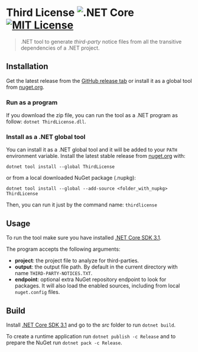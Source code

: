 # Third License ![.NET Core](https://github.com/pleonex/ThirdLicense/workflows/.NET%20Core/badge.svg?branch=master) [![MIT License](https://img.shields.io/badge/license-MIT-blue.svg?style=flat)](https://choosealicense.com/licenses/mit/)

> .NET tool to generate _third-party_ notice files from all the transitive
> dependencies of a .NET project.

## Installation

Get the latest release from the
[GitHub release tab](https://github.com/pleonex/ThirdLicense/releases) or
install it as a global tool from
[nuget.org](https://www.nuget.org/packages/ThirdLicense).

### Run as a program

If you download the zip file, you can run the tool as a .NET program as follow:
`dotnet ThirdLicense.dll`.

### Install as a .NET global tool

You can install it as a .NET global tool and it will be added to your `PATH`
environment variable. Install the latest stable release from
[nuget.org](https://www.nuget.org/packages/ThirdLicense) with:

```text
dotnet tool install --global ThirdLicense
```

or from a local downloaded NuGet package (.nupkg):

```text
dotnet tool install --global --add-source <folder_with_nupkg> ThirdLicense
```

Then, you can run it just by the command name: `thirdlicense`

## Usage

To run the tool make sure you have installed
[.NET Core SDK 3.1](https://dotnet.microsoft.com/download/dotnet-core/3.1).

The program accepts the following arguments:

- **project**: the project file to analyze for third-parties.
- **output**: the output file path. By default in the current directory with
  name `THIRD-PARTY-NOTICES.TXT`.
- **endpoint**: optional extra NuGet repository endpoint to look for packages.
  It will also load the enabled sources, including from local `nuget.config`
  files.

## Build

Install
[.NET Core SDK 3.1](https://dotnet.microsoft.com/download/dotnet-core/3.1) and
go to the _src_ folder to run `dotnet build`.

To create a runtime application run `dotnet publish -c Release` and to prepare
the NuGet run `dotnet pack -c Release`.
